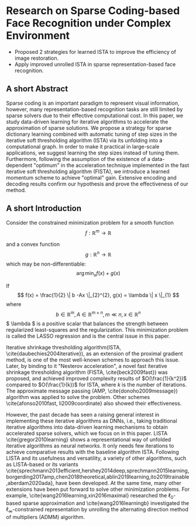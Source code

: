 # Research on Sparse Coding-based Face Recognition under Complex Environment

+ Proposed 2 strategies for learned ISTA to improve the efficiency of image restoration.
+ Apply improved unrolled ISTA in sparse representation-based face recognition. 

## A short Abstract
Sparse coding is an important paradigm to represent visual information, however, many representation-based recognition tasks are still limited by sparse solvers due to their effective computational cost. In this paper, we study data-driven learning for iterative algorithms to accelerate the approximation of sparse solutions. We propose a strategy for sparse dictionary learning combined with automatic tuning of step sizes in the iterative soft thresholding algorithm (ISTA) via its unfolding into a computational graph. In order to make it practical in large-scale applications, we suggest learning the step sizes instead of tuning them. Furthermore, following the assumption of the existence of a data-dependent "optimum" in the acceleration technique implemented in the fast iterative soft thresholding algorithm (FISTA), we introduce a learned momentum scheme to achieve "optimal" gain. Extensive encoding and decoding results confirm our hypothesis and prove the effectiveness of our method.

## A short Introduction
Consider the constrained minimization problem for a smooth function 
$$
f:\mathbb{R}^{m} \rightarrow \mathbb{R}
$$

and a convex function 
$$
g:\mathbb{R}^{n} \rightarrow \mathbb{R}
$$
which may be non-differentiable:
$$
\arg \min _{x} f(x)+g(x)
$$

If 
$$
f(x) = \frac{1}{2} \| b -Ax \|_{2}^{2}, 
g(x) = \lambda \| x \|_{1}
$$
where 
$$
b \in  \mathbb{R}^{m},A \in  \mathbb{R}^{m\times n},m\ll n, x \in \mathbb{R}^{n}
$$
$ \lambda $  is a positive scalar that balances the strength between regularized least-squares and the regularization. This minimization problem is called the LASSO regression and is the central issue in this paper.

Iterative shrinkage thresholding algorithm(ISTA, \cite{daubechies2004iterative}), as an extension of the proximal gradient method, is one of the most well-known schemes to approach this issue. Later, by binding to it "Nesterov acceleration", a novel fast iterative shrinkage thresholding algorithm (FISTA, \cite{beck2009fast}) was proposed, and achieved improved complexity results of $O(\frac{1}{k^2})$ compared to $O(\frac{1}{k})$ for ISTA, where $k$ is the number of iterations. The approximate message passing (AMP, \cite{donoho2009message}) algorithm was applied to solve the problem. Other schemes \cite{afonso2010fast, li2009coordinate} also showed their effectiveness. 

However, the past decade has seen a raising general interest in implementing these iterative algorithms as DNNs, i.e., taking traditional iterative algorithms into data-driven learning mechanisms to obtain accelerated sparse solvers, which we focus on in this paper. LISTA \cite{gregor2010learning} shows a representational way of unfolded iterative algorithms as neural networks. It only needs few iterations to achieve comparative results with the baseline algorithm ISTA. Following LISTA and its usefulness and versatility, a variety of other algorithms, such as LISTA-based or its variants \cite{sprechmann2013efficient,hershey2014deep,sprechmann2015learning,borgerding2017amp,chen2018theoretical,ablin2019learning,ito2019trainable,aberdam2020ada}, have been developed. At the same time, many other extensions have been put forward to solve other minimization problems. For example, \cite{wang2016learning,xin2016maximal} researched the $\ell_0$-based sparse approximation and \cite{wang2016learningb} investigated the $\ell_\infty$-constrained representation by unrolling the alternating direction method of multipliers (ADMM) algorithm.
